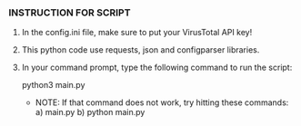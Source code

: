 ### INSTRUCTION FOR SCRIPT ###

1. In the config.ini file, make sure to put your VirusTotal API key!

2. This python code use requests, json and configparser libraries.

3. In your command prompt, type the following command to run the script:

	python3 main.py

	- NOTE: If that command does not work, try hitting these commands:
		a) main.py
		b) python main.py

